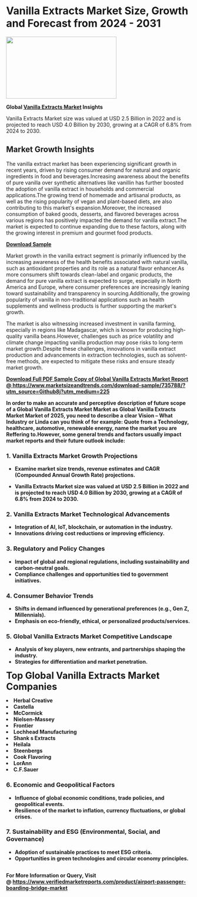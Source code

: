 <H1>Vanilla Extracts Market Size, Growth and Forecast from 2024 - 2031</H1><img class="aligncenter size-medium wp-image-584254" src="https://thirdeyenews.in/wp-content/uploads/2024/09/Global-Market-Research-300x168.jpeg" alt="" width="300" height="168" /><p><strong>Global&nbsp;<a href="https://www.marketsizeandtrends.com/download-sample/735788/?utm_source=Github8j?utm_medium=225">Vanilla Extracts Market</a> Insights</strong></p><p>Vanilla Extracts Market size was valued at USD 2.5 Billion in 2022 and is projected to reach USD 4.0 Billion by 2030, growing at a CAGR of 6.8% from 2024 to 2030.</p><p><h2>Market Growth Insights</h2> <p>The vanilla extract market has been experiencing significant growth in recent years, driven by rising consumer demand for natural and organic ingredients in food and beverages.Increasing awareness about the benefits of pure vanilla over synthetic alternatives like vanillin has further boosted the adoption of vanilla extract in households and commercial applications.The growing trend of homemade and artisanal products, as well as the rising popularity of vegan and plant-based diets, are also contributing to this market's expansion.Moreover, the increased consumption of baked goods, desserts, and flavored beverages across various regions has positively impacted the demand for vanilla extract.The market is expected to continue expanding due to these factors, along with the growing interest in premium and gourmet food products.</p> <p><strong><a href="#">Download Sample</a></strong></p> <p>Market growth in the vanilla extract segment is primarily influenced by the increasing awareness of the health benefits associated with natural vanilla, such as antioxidant properties and its role as a natural flavor enhancer.As more consumers shift towards clean-label and organic products, the demand for pure vanilla extract is expected to surge, especially in North America and Europe, where consumer preferences are increasingly leaning toward sustainability and transparency in sourcing.Additionally, the growing popularity of vanilla in non-traditional applications such as health supplements and wellness products is further supporting the market's growth.</p> <p>The market is also witnessing increased investment in vanilla farming, especially in regions like Madagascar, which is known for producing high-quality vanilla beans.However, challenges such as price volatility and climate change impacting vanilla production may pose risks to long-term market growth.Despite these challenges, innovations in vanilla extract production and advancements in extraction technologies, such as solvent-free methods, are expected to mitigate these risks and ensure steady market growth.</p> <p><strong><a href="#"></p><p><span class=""><strong>Download Full PDF Sample Copy of Global Vanilla Extracts Market Report</strong> @ <a href="https://www.marketsizeandtrends.com/download-sample/735788/?utm_source=Github8j?utm_medium=225" target="_blank">https://www.marketsizeandtrends.com/download-sample/735788/?utm_source=Github8j?utm_medium=225</a></span></p><p>In order to make an accurate and perceptive description of future scope of a Global&nbsp;Vanilla Extracts Market Market as Global&nbsp;Vanilla Extracts Market Market of 2025, you need to describe a clear Vision &ndash; What Industry or Linda can you think of for example: Quote from a Technology, healthcare, automotive, renewable energy, name the market you are Reffering to.However, some general trends and factors usually impact market reports and their future outlook include:</p><h3>1.&nbsp;<strong>Vanilla Extracts Market Growth Projections</strong></h3><ul><li>Examine market size trends, revenue estimates and CAGR (Compounded Annual Growth Rate) projections.</li><li><p>Vanilla Extracts Market size was valued at USD 2.5 Billion in 2022 and is projected to reach USD 4.0 Billion by 2030, growing at a CAGR of 6.8% from 2024 to 2030.</p></li></ul><h3>2.&nbsp;<strong>Vanilla Extracts Market Technological Advancements</strong></h3><ul><li>Integration of AI, IoT, blockchain, or automation in the industry.</li><li>Innovations driving cost reductions or improving efficiency.</li></ul><h3>3.&nbsp;<strong>Regulatory and Policy Changes</strong></h3><ul><li>Impact of global and regional regulations, including sustainability and carbon-neutral goals.</li><li>Compliance challenges and opportunities tied to government initiatives.</li></ul><h3>4.&nbsp;<strong>Consumer Behavior Trends</strong></h3><ul><li>Shifts in demand influenced by generational preferences (e.g., Gen Z, Millennials).</li><li>Emphasis on eco-friendly, ethical, or personalized products/services.</li></ul><h3>5.&nbsp;<strong>Global Vanilla Extracts Market Competitive Landscape</strong></h3><ul><li>Analysis of key players, new entrants, and partnerships shaping the industry.</li><li>Strategies for differentiation and market penetration.</li></ul><p data-pm-slice="1 1 []"><span style="color: inherit; font-family: inherit; font-size: 25px;">Top Global Vanilla Extracts Market Companies</span></p><div class="" data-test-id=""><p><li>Herbal Creative</li><li> Castella</li><li> McCormick</li><li> Nielsen-Massey</li><li> Frontier</li><li> Lochhead Manufacturing</li><li> Shank s Extracts</li><li> Heilala</li><li> Steenbergs</li><li> Cook Flavoring</li><li> LorAnn</li><li> C.F.Sauer</li></p></div><h3>6.&nbsp;<strong>Economic and Geopolitical Factors</strong></h3><ul><li>Influence of global economic conditions, trade policies, and geopolitical events.</li><li>Resilience of the market to inflation, currency fluctuations, or global crises.</li></ul><h3>7.&nbsp;<strong>Sustainability and ESG (Environmental, Social, and Governance)</strong></h3><ul><li>Adoption of sustainable practices to meet ESG criteria.</li><li>Opportunities in green technologies and circular economy principles.</li></ul><h2><strong style="font-size: 14px;">For More Information or Query, Visit @&nbsp;</strong><a style="background-color: #ffffff; font-size: 14px;" href="https://www.marketsizeandtrends.com/report/vanilla-extracts-market/" target="_blank">https://www.verifiedmarketreports.com/product/airport-passenger-boarding-bridge-market</a></h2>